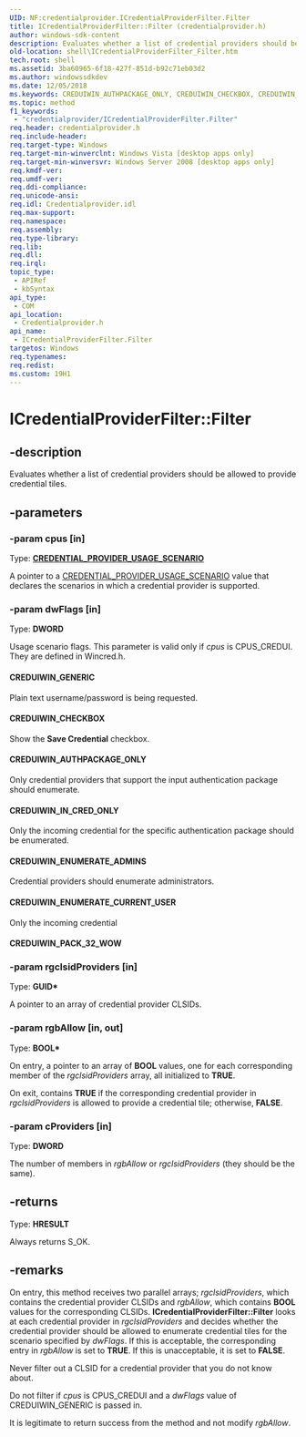 ```yaml
---
UID: NF:credentialprovider.ICredentialProviderFilter.Filter
title: ICredentialProviderFilter::Filter (credentialprovider.h)
author: windows-sdk-content
description: Evaluates whether a list of credential providers should be allowed to provide credential tiles.
old-location: shell\ICredentialProviderFilter_Filter.htm
tech.root: shell
ms.assetid: 3ba60965-6f18-427f-851d-b92c71eb03d2
ms.author: windowssdkdev
ms.date: 12/05/2018
ms.keywords: CREDUIWIN_AUTHPACKAGE_ONLY, CREDUIWIN_CHECKBOX, CREDUIWIN_ENUMERATE_ADMINS, CREDUIWIN_ENUMERATE_CURRENT_USER, CREDUIWIN_GENERIC, CREDUIWIN_IN_CRED_ONLY, CREDUIWIN_PACK_32_WOW, Filter, Filter method [Windows Shell], Filter method [Windows Shell],ICredentialProviderFilter interface, ICredentialProviderFilter interface [Windows Shell],Filter method, ICredentialProviderFilter.Filter, ICredentialProviderFilter::Filter, _shell_ICredentialProviderFilter_Filter, credentialprovider/ICredentialProviderFilter::Filter, shell.ICredentialProviderFilter_Filter
ms.topic: method
f1_keywords: 
 - "credentialprovider/ICredentialProviderFilter.Filter"
req.header: credentialprovider.h
req.include-header: 
req.target-type: Windows
req.target-min-winverclnt: Windows Vista [desktop apps only]
req.target-min-winversvr: Windows Server 2008 [desktop apps only]
req.kmdf-ver: 
req.umdf-ver: 
req.ddi-compliance: 
req.unicode-ansi: 
req.idl: Credentialprovider.idl
req.max-support: 
req.namespace: 
req.assembly: 
req.type-library: 
req.lib: 
req.dll: 
req.irql: 
topic_type:
 - APIRef
 - kbSyntax
api_type:
 - COM
api_location:
 - Credentialprovider.h
api_name:
 - ICredentialProviderFilter.Filter
targetos: Windows
req.typenames: 
req.redist: 
ms.custom: 19H1
---
```


# ICredentialProviderFilter::Filter


## -description


Evaluates whether a list of credential providers should be allowed to provide credential tiles.


## -parameters




### -param cpus [in]

Type: <b><a href="https://docs.microsoft.com/windows/win32/api/credentialprovider/ne-credentialprovider-credential_provider_usage_scenario">CREDENTIAL_PROVIDER_USAGE_SCENARIO</a></b>

A pointer to a <a href="https://docs.microsoft.com/windows/win32/api/credentialprovider/ne-credentialprovider-credential_provider_usage_scenario">CREDENTIAL_PROVIDER_USAGE_SCENARIO</a> value that declares the scenarios in which a credential provider is supported.


### -param dwFlags [in]

Type: <b>DWORD</b>

Usage scenario flags. This parameter is valid only if <i>cpus</i> is CPUS_CREDUI. They are defined in Wincred.h.





#### CREDUIWIN_GENERIC

Plain text username/password is being requested.



#### CREDUIWIN_CHECKBOX

Show the <b>Save Credential</b> checkbox.



#### CREDUIWIN_AUTHPACKAGE_ONLY

Only credential providers that support the input authentication package should enumerate.



#### CREDUIWIN_IN_CRED_ONLY

Only the incoming credential for the specific authentication package should be enumerated.



#### CREDUIWIN_ENUMERATE_ADMINS

Credential providers should enumerate administrators.



#### CREDUIWIN_ENUMERATE_CURRENT_USER

Only the incoming credential 



#### CREDUIWIN_PACK_32_WOW


### -param rgclsidProviders [in]

Type: <b>GUID*</b>

A pointer to an array of credential provider CLSIDs.


### -param rgbAllow [in, out]

Type: <b>BOOL*</b>

On entry, a pointer to an array of <b>BOOL</b> values, one for each corresponding member of the <i>rgclsidProviders</i> array, all initialized to <b>TRUE</b>. 

                    

On exit, contains <b>TRUE</b> if the corresponding credential provider in <i>rgclsidProviders</i> is allowed to provide a credential tile; otherwise, <b>FALSE</b>.


### -param cProviders [in]

Type: <b>DWORD</b>

The number of members in <i>rgbAllow</i> or <i>rgclsidProviders</i> (they should be the same).


## -returns



Type: <b>HRESULT</b>

Always returns S_OK.




## -remarks



On entry, this method receives two parallel arrays; <i>rgclsidProviders</i>, which contains the credential provider CLSIDs and <i>rgbAllow</i>, which contains <b>BOOL</b> values for the corresponding CLSIDs. <b>ICredentialProviderFilter::Filter</b> looks at each credential provider in <i>rgclsidProviders</i> and decides whether the credential provider should be allowed to enumerate credential tiles for the scenario specified by <i>dwFlags</i>. If this is acceptable, the corresponding entry in <i>rgbAllow</i> is set to <b>TRUE</b>. If this is unacceptable, it is set to <b>FALSE</b>.

Never filter out a CLSID for a credential provider that you do not know about.

Do not filter if <i>cpus</i> is CPUS_CREDUI and a <i>dwFlags</i> value of CREDUIWIN_GENERIC is passed in.

It is legitimate to return success from the method and not modify <i>rgbAllow</i>.



